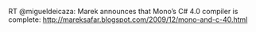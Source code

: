 <!--
id: 278640367
link: http://kevinisom.info/post/278640367/rt-migueldeicaza-marek-announces-that-monos-c
slug: rt-migueldeicaza-marek-announces-that-monos-c
date: Fri Dec 11 2009 19:50:44 GMT+1300 (NZDT)
raw: {"blog_name":"kevinisom","id":278640367,"post_url":"http://kevinisom.info/post/278640367/rt-migueldeicaza-marek-announces-that-monos-c","slug":"rt-migueldeicaza-marek-announces-that-monos-c","type":"text","date":"2009-12-11 06:50:44 GMT","timestamp":1260514244,"state":"published","format":"html","reblog_key":"hYYRIjzO","tags":[],"short_url":"http://tmblr.co/Zw68YyGcxRl","highlighted":[],"feed_item":"http://twitter.com/kev_nz/statuses/6514147427","from_feed_id":"650289","note_count":0,"title":null,"body":"<p>RT @migueldeicaza: Marek announces that Mono&#8217;s C# 4.0 compiler is complete: <a href=\"http://mareksafar.blogspot.com/2009/12/mono-and-c-40.html\" target=\"_blank\">http://mareksafar.blogspot.com/2009/12/mono-and-c-40.html</a></p>"}
publish: 2009-12-011
tags: 
title: null
-->


RT @migueldeicaza: Marek announces that Mono’s C\# 4.0 compiler is
complete: <http://mareksafar.blogspot.com/2009/12/mono-and-c-40.html>


